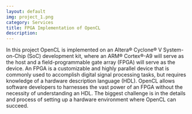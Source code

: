```yaml
---
layout: default
img: project_1.png
category: Services
title: FPGA Implementation of OpenCL
description:
---
```

  In this project OpenCL is implemented on an Altera® Cyclone® V System-on-Chip (SoC) development kit, where an ARM® Cortex®-A9 will serve as the host and a field-programmable gate array (FPGA) will serve as the device. An FPGA is a customizable and highly parallel device that is commonly used to accomplish digital signal processing tasks, but requires knowledge of a hardware description language (HDL). OpenCL allows software developers to harnesses the vast power of an FPGA without the necessity of understanding an HDL. The biggest challenge is in the details and process of setting up a hardware environment where OpenCL can succeed. 